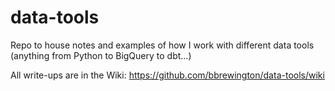 # data-tools

Repo to house notes and examples of how I work with different data tools (anything from Python to BigQuery to dbt...)

All write-ups are in the Wiki: https://github.com/bbrewington/data-tools/wiki
